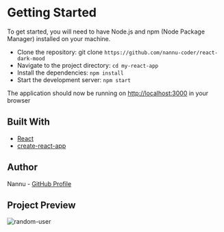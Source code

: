 # Getting Started

To get started, you will need to have Node.js and npm (Node Package Manager) installed on your machine.

- Clone the repository: git clone `https://github.com/nannu-coder/react-dark-mood`
- Navigate to the project directory: `cd my-react-app`
- Install the dependencies: `npm install`
- Start the development server: `npm start`

The application should now be running on [http://localhost:3000](http://localhost:3000) in your browser

## Built With

- [React](https://reactjs.org/)
- [create-react-app](https://create-react-app.dev/)

## Author

Nannu - [GitHub Profile](https://github.com/nannu-coder)

## Project Preview

![random-user](https://i.postimg.cc/gJ7LRmZs/random-user.png)
